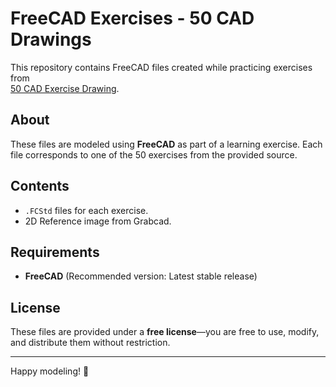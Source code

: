 # FreeCAD Exercises - 50 CAD Drawings

This repository contains FreeCAD files created while practicing exercises from  
[50 CAD Exercise Drawing](https://grabcad.com/library/50-cad-exercise-drawing-1).

## About
These files are modeled using **FreeCAD** as part of a learning exercise. Each file corresponds to one of the 50 exercises from the provided source.

## Contents
- `.FCStd` files for each exercise.
- 2D Reference image from Grabcad.

## Requirements
- **FreeCAD** (Recommended version: Latest stable release)

## License
These files are provided under a **free license**—you are free to use, modify, and distribute them without restriction.

---

Happy modeling! 🚀
